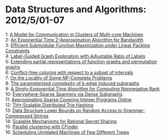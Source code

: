 # Data Structures and Algorithms: 2012/5/01-07  
1: [A Model for Communication in Clusters of Multi-core Machines](https://doi.org/10.48550/arXiv.0810.2150)  
2: [An Exponential Time 2-Approximation Algorithm for Bandwidth](https://doi.org/10.48550/arXiv.0906.1953)  
3: [Efficient Submodular Function Maximization under Linear Packing  Constraints](https://doi.org/10.48550/arXiv.1007.3604)  
4: [Label-Guided Graph Exploration with Adjustable Ratio of Labels](https://doi.org/10.48550/arXiv.1204.2955)  
5: [Extending partial representations of function graphs and permutation  graphs](https://doi.org/10.48550/arXiv.1204.6391)  
6: [Conflict-free coloring with respect to a subset of intervals](https://doi.org/10.48550/arXiv.1204.6422)  
7: [On the Locality of Some NP-Complete Problems](https://doi.org/10.48550/arXiv.1204.6675)  
8: [The parameterized complexity of k-edge induced subgraphs](https://doi.org/10.48550/arXiv.1105.0477)  
9: [A Singly-Exponential Time Algorithm for Computing Nonnegative Rank](https://doi.org/10.48550/arXiv.1205.0044)  
10: [Everywhere-Sparse Spanners via Dense Subgraphs](https://doi.org/10.48550/arXiv.1205.0144)  
11: [Approximating Sparse Covering Integer Programs Online](https://doi.org/10.48550/arXiv.1205.0175)  
12: [TH*:Scalable Distributed Trie Hashing](https://doi.org/10.48550/arXiv.1205.0439)  
13: [Data Structure Lower Bounds on Random Access to Grammar-Compressed  Strings](https://doi.org/10.48550/arXiv.1203.1080)  
14: [Scalable Mechanisms for Rational Secret Sharing](https://doi.org/10.48550/arXiv.1205.0581)  
15: [Parallel clustering with CFinder](https://doi.org/10.48550/arXiv.1205.0960)  
16: [Scheduling Unrelated Machines of Few Different Types](https://doi.org/10.48550/arXiv.1205.0974)  